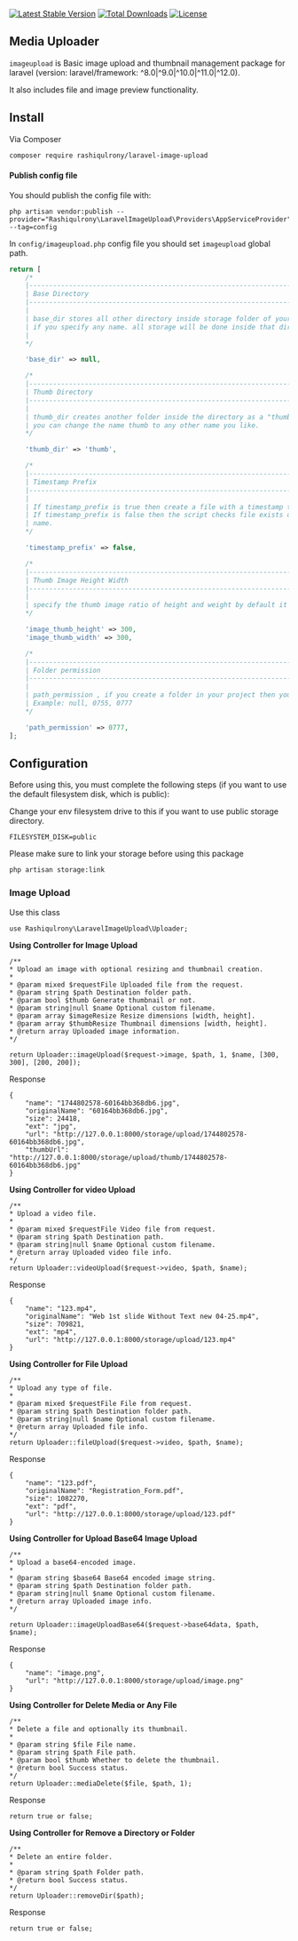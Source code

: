[![Latest Stable Version](https://poser.pugx.org/rashiqulrony/laravel-image-upload/v/stable)](https://packagist.org/packages/rashiqulrony/laravel-image-upload)
[![Total Downloads](https://poser.pugx.org/rashiqulrony/laravel-image-upload/downloads)](https://packagist.org/packages/rashiqulrony/laravel-image-upload)
[![License](https://poser.pugx.org/rashiqulrony/laravel-image-upload/license)](https://packagist.org/packages/rashiqulrony/laravel-image-upload)
## Media Uploader

`imageupload` is Basic image upload and thumbnail management package for laravel (version: laravel/framework: ^8.0|^9.0|^10.0|^11.0|^12.0).

It also includes file and image preview functionality.

## Install

Via Composer

```bash
composer require rashiqulrony/laravel-image-upload
```

#### Publish config file

You should publish the config file with:

```
php artisan vendor:publish --provider="Rashiqulrony\LaravelImageUpload\Providers\AppServiceProvider" --tag=config
```

In `config/imageupload.php` config file you should set `imageupload` global path.

```php
return [
    /*
    |--------------------------------------------------------------------------
    | Base Directory
    |--------------------------------------------------------------------------
    |
    | base_dir stores all other directory inside storage folder of your laravel application by default
    | if you specify any name. all storage will be done inside that directory or name that you specified
    |
    */

    'base_dir' => null,

    /*
    |--------------------------------------------------------------------------
    | Thumb Directory
    |--------------------------------------------------------------------------
    |
    | thumb_dir creates another folder inside the directory as a "thumb" by default
    | you can change the name thumb to any other name you like.
    */

    'thumb_dir' => 'thumb',

    /*
    |--------------------------------------------------------------------------
    | Timestamp Prefix
    |--------------------------------------------------------------------------
    |
    | If timestamp_prefix is true then create a file with a timestamp to ignore the same name image replacement. Example: image-1658562981.png.
    | If timestamp_prefix is false then the script checks file exists or not if the file exists then add the time() prefix for the new file otherwise leave it as the file
    | name.
    */

    'timestamp_prefix' => false,

    /*
    |--------------------------------------------------------------------------
    | Thumb Image Height Width
    |--------------------------------------------------------------------------
    |
    | specify the thumb image ratio of height and weight by default it takes 300px X 300px
    */

    'image_thumb_height' => 300,
    'image_thumb_width' => 300,

    /*
    |--------------------------------------------------------------------------
    | Folder permission
    |--------------------------------------------------------------------------
    |
    | path_permission , if you create a folder in your project then you can define your folder permission.
    | Example: null, 0755, 0777
    */

    'path_permission' => 0777,
];
```

## Configuration
Before using this, you must complete the following steps (if you want to use the default filesystem disk, which is public):

Change your env filesystem drive to this if you want to use public storage directory.
```
FILESYSTEM_DISK=public
```
Please make sure to link your storage before using this package
```bash
php artisan storage:link
```

### Image Upload

Use this class
```
use Rashiqulrony\LaravelImageUpload\Uploader;
```

**Using Controller for Image Upload**
```
/**
* Upload an image with optional resizing and thumbnail creation.
*
* @param mixed $requestFile Uploaded file from the request.
* @param string $path Destination folder path.
* @param bool $thumb Generate thumbnail or not.
* @param string|null $name Optional custom filename.
* @param array $imageResize Resize dimensions [width, height].
* @param array $thumbResize Thumbnail dimensions [width, height].
* @return array Uploaded image information.
*/

return Uploader::imageUpload($request->image, $path, 1, $name, [300, 300], [200, 200]);
```
Response
```
{
    "name": "1744802578-60164bb368db6.jpg",
    "originalName": "60164bb368db6.jpg",
    "size": 24418,
    "ext": "jpg",
    "url": "http://127.0.0.1:8000/storage/upload/1744802578-60164bb368db6.jpg",
    "thumbUrl": "http://127.0.0.1:8000/storage/upload/thumb/1744802578-60164bb368db6.jpg"
}
```

**Using Controller for video Upload**
```
/**
* Upload a video file.
*
* @param mixed $requestFile Video file from request.
* @param string $path Destination path.
* @param string|null $name Optional custom filename.
* @return array Uploaded video file info.
*/
return Uploader::videoUpload($request->video, $path, $name);
```
Response
```
{
    "name": "123.mp4",
    "originalName": "Web 1st slide Without Text new 04-25.mp4",
    "size": 709821,
    "ext": "mp4",
    "url": "http://127.0.0.1:8000/storage/upload/123.mp4"
}
```

**Using Controller for File Upload**
```
/**
* Upload any type of file.
*
* @param mixed $requestFile File from request.
* @param string $path Destination folder path.
* @param string|null $name Optional custom filename.
* @return array Uploaded file info.
*/
return Uploader::fileUpload($request->video, $path, $name);
```
Response
```
{
    "name": "123.pdf",
    "originalName": "Registration_Form.pdf",
    "size": 1082270,
    "ext": "pdf",
    "url": "http://127.0.0.1:8000/storage/upload/123.pdf"
}
```

**Using Controller for Upload Base64 Image Upload**
```
/**
* Upload a base64-encoded image.
*
* @param string $base64 Base64 encoded image string.
* @param string $path Destination folder path.
* @param string|null $name Optional custom filename.
* @return array Uploaded image info.
*/

return Uploader::imageUploadBase64($request->base64data, $path, $name);
```
Response
```
{
    "name": "image.png",
    "url": "http://127.0.0.1:8000/storage/upload/image.png"
}
```

**Using Controller for Delete Media or Any File**
```
/**
* Delete a file and optionally its thumbnail.
*
* @param string $file File name.
* @param string $path File path.
* @param bool $thumb Whether to delete the thumbnail.
* @return bool Success status.
*/
return Uploader::mediaDelete($file, $path, 1);
```
Response
```
return true or false;
```

**Using Controller for Remove a Directory or Folder**
```
/**
* Delete an entire folder.
*
* @param string $path Folder path.
* @return bool Success status.
*/
return Uploader::removeDir($path);
```
Response
```
return true or false;
```
